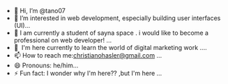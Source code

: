 - 👋 Hi, I’m @tano07
- 👀 I’m interested in web development, especially building user interfaces (UI)...
- 🌱 I am currently a student of sayna space . i would like to become a professional on web developer! ...
- 💞️ ️ I'm here currently to learn the world of digital marketing work ....
- 📫 How to reach me:christianohasler@gmail.com ...
- 😄 Pronouns: he/him...
- ⚡ Fun fact: I wonder why I'm here?? ,but I'm here ...

<!---
tano07/tano07 is a ✨ special ✨ repository because its `README.md` (this file) appears on your GitHub profile.
You can click the Preview link to take a look at your changes.
--->
